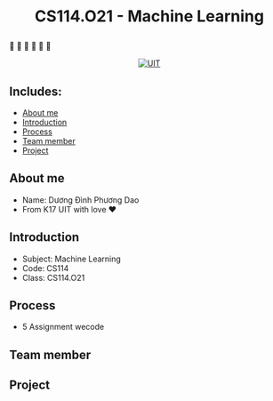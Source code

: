  # <p align="center">CS114.O21 - Machine Learning</p>
:rose: :cherry_blossom: :sunflower: :tulip: :hibiscus: :blossom:

<p align="center">
  <a href="https://www.uit.edu.vn">
    <img src="https://www.uit.edu.vn/sites/vi/files/banner_uit.png" alt="UIT">
  </a>
</p>


## Includes:
- [About me](#about-me)
- [Introduction](#introduction)
- [Process](#process)
- [Team member](#team-member)
- [Project](#project)

## About me
- Name: Dương Đình Phương Dao
- From K17 UIT with love :heart:

## Introduction
- Subject: Machine Learning
- Code: CS114
- Class: CS114.O21

## Process
- 5 Assignment wecode

## Team member

## Project
